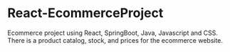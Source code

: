 # React-EcommerceProject

Ecommerce project using React, SpringBoot, Java, Javascript and CSS. 
There is a product catalog, stock, and prices for the ecommerce website. 
